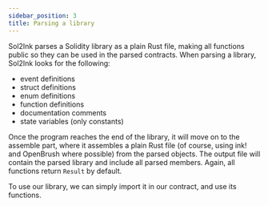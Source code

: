 ```yaml
---
sidebar_position: 3
title: Parsing a library
---
```


Sol2Ink parses a Solidity library as a plain Rust file, making all functions public so they can be used in the parsed contracts. When parsing a library, Sol2Ink looks for the following:

- event definitions
- struct definitions
- enum definitions
- function definitions
- documentation comments
- state variables (only constants)

Once the program reaches the end of the library, it will move on to the assemble part, where it assembles a plain Rust file (of course, using ink! and OpenBrush where possible) from the parsed objects. The output file will contain the parsed library and include all parsed members. Again, all functions return `Result` by default.

To use our library, we can simply import it in our contract, and use its functions.